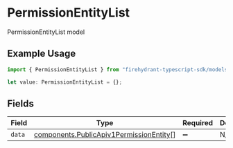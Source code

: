 # PermissionEntityList

PermissionEntityList model

## Example Usage

```typescript
import { PermissionEntityList } from "firehydrant-typescript-sdk/models/components";

let value: PermissionEntityList = {};
```

## Fields

| Field                                                                                              | Type                                                                                               | Required                                                                                           | Description                                                                                        |
| -------------------------------------------------------------------------------------------------- | -------------------------------------------------------------------------------------------------- | -------------------------------------------------------------------------------------------------- | -------------------------------------------------------------------------------------------------- |
| `data`                                                                                             | [components.PublicApiv1PermissionEntity](../../models/components/publicapiv1permissionentity.md)[] | :heavy_minus_sign:                                                                                 | N/A                                                                                                |